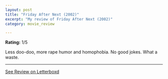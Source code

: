 ```yaml
---
layout: post
title: "Friday After Next (2002)"
excerpt: "My review of Friday After Next (2002)"
category: movie_review

---
```


**Rating:** 1/5

Less doo-doo, more rape humor and homophobia. No good jokes. What a waste.

<hr>

[See Review on Letterboxd](https://boxd.it/74tElX)
